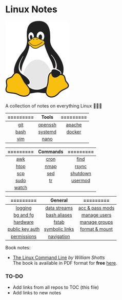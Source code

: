 # Linux Notes 

![Linux Penguin Logo](img/penguin.png)

A collection of notes on everything Linux 🐧🐧🐧

| ========= | Tools | ========= |
| :-------: | :-------: | :-------: |
| [git](tools/git/README.md) | [openssh](tools/openssh/README.md) | [apache](tools/apache.md) |
| [bash](tools/bash/README.md) | [systemd](tools/systemd/README.md) | [docker](tools/docker/README.md) |
| [vim](tools/vim/README.md) | [nano](tools/nano.md) | |

| ========= | Commands | ========= |
| :-------: | :-------: | :-------: |
| [awk](commands/awk.md) | [cron](commands/cron.md) | [find](commands/find.md) |
| [htop](commands/htop.md) | [nmap](commands/nmap.md) | [rsync](commands/rsync.md) |
| [scp](commands/scp.md) | [sed](commands/sed.md) | [shutdown](commands/shutdown.md) |
| [sudo](commands/sudo.md) | [tr](commands/tr.md) | [usermod](commands/usermod.md) |
| [watch](commands/watch.md)  | | |

| ========= | General | ========= |
| :-------: | :-------: | :-------: |
| [logging](misc/logging.md) | [data streams](misc/data-streams.md) | [acc & pass mods](misc/user_acc_and_pass_exp.md) |
| [bg and fg](misc/bg_fg.md) | [bash aliases](misc/bash_aliases.md) | [manage users](misc/user_mgmt.md)|
| [hardware](misc/hw.md) | [fstab](misc/fstab.md) | [manage groups](misc/group_mgmt.md) |
| [public key auth](misc/pub_key.md) | [symbolic links](misc/sym_links.md) | [format & mount](misc/volume_mgmt.md) |
| [permissions](misc/permissions.md) | [navigation](misc/navigation.md) | |

Book notes:

- [The Linux Command Line](book-tlcl/00-intro.md) *by William Shotts*  
  The book is available in PDF format for **free**
  [here](https://www.linuxcommand.org/tlcl.php).

### TO-DO

- Add links from all repos to TOC (this file)
- Add links to new notes
